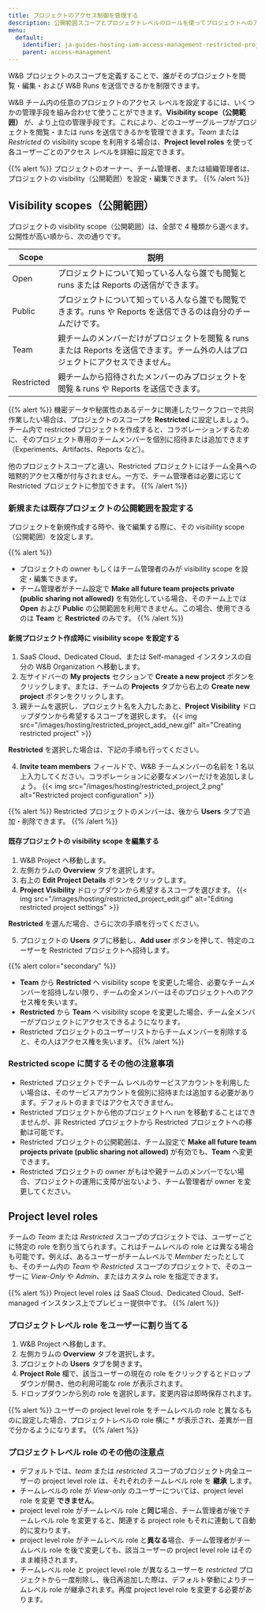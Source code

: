 ```yaml
---
title: プロジェクトのアクセス制御を管理する
description: 公開範囲スコープとプロジェクトレベルのロールを使ってプロジェクトへのアクセスを管理する
menu:
  default:
    identifier: ja-guides-hosting-iam-access-management-restricted-projects
    parent: access-management
---
```


W&B プロジェクトのスコープを定義することで、誰がそのプロジェクトを閲覧・編集・および W&B Runs を送信できるかを制限できます。

W&B チーム内の任意のプロジェクトのアクセス レベルを設定するには、いくつかの管理手段を組み合わせて使うことができます。**Visibility scope（公開範囲）** が、より上位の管理手段です。これにより、どのユーザーグループがプロジェクトを閲覧・または runs を送信できるかを管理できます。_Team_ または _Restricted_ の visibility scope を利用する場合は、**Project level roles** を使って各ユーザーごとのアクセス レベルを詳細に設定できます。

{{% alert %}}
プロジェクトのオーナー、チーム管理者、または組織管理者は、プロジェクトの visibility（公開範囲）を設定・編集できます。
{{% /alert %}}

## Visibility scopes（公開範囲）

プロジェクトの visibility scope（公開範囲）は、全部で 4 種類から選べます。公開性が高い順から、次の通りです。


| Scope | 説明 |
| ----- | ----- |
| Open | プロジェクトについて知っている人なら誰でも閲覧と runs または Reports の送信ができます。|
| Public | プロジェクトについて知っている人なら誰でも閲覧できます。runs や Reports を送信できるのは自分のチームだけです。|
| Team | 親チームのメンバーだけがプロジェクトを閲覧 & runs または Reports を送信できます。チーム外の人はプロジェクトにアクセスできません。|
| Restricted | 親チームから招待されたメンバーのみプロジェクトを閲覧 & runs や Reports を送信できます。|

{{% alert %}}
機密データや秘匿性のあるデータに関連したワークフローで共同作業したい場合は、プロジェクトのスコープを **Restricted** に設定しましょう。チーム内で restricted プロジェクトを作成すると、コラボレーションするために、そのプロジェクト専用のチームメンバーを個別に招待または追加できます（Experiments、Artifacts、Reports など）。

他のプロジェクトスコープと違い、Restricted プロジェクトにはチーム全員への暗黙的アクセス権が付与されません。一方で、チーム管理者は必要に応じて Restricted プロジェクトに参加できます。
{{% /alert %}}

### 新規または既存プロジェクトの公開範囲を設定する

プロジェクトを新規作成する時や、後で編集する際に、その visibility scope（公開範囲）を設定します。

{{% alert %}}
* プロジェクトの owner もしくはチーム管理者のみが visibility scope を設定・編集できます。
* チーム管理者がチーム設定で **Make all future team projects private (public sharing not allowed)** を有効化している場合、そのチーム上では **Open** および **Public** の公開範囲を利用できません。この場合、使用できるのは **Team** と **Restricted** のみです。
{{% /alert %}}

#### 新規プロジェクト作成時に visibility scope を設定する

1. SaaS Cloud、Dedicated Cloud、または Self-managed インスタンスの自分の W&B Organization へ移動します。
2. 左サイドバーの **My projects** セクションで **Create a new project** ボタンをクリックします。または、チームの **Projects** タブから右上の **Create new project** ボタンをクリックします。
3. 親チームを選択し、プロジェクト名を入力したあと、**Project Visibility** ドロップダウンから希望するスコープを選択します。
{{< img src="/images/hosting/restricted_project_add_new.gif" alt="Creating restricted project" >}}

**Restricted** を選択した場合は、下記の手順も行ってください。

4. **Invite team members** フィールドで、W&B チームメンバーの名前を 1 名以上入力してください。コラボレーションに必要なメンバーだけを追加しましょう。
{{< img src="/images/hosting/restricted_project_2.png" alt="Restricted project configuration" >}}

{{% alert %}}
Restricted プロジェクトのメンバーは、後から **Users** タブで追加・削除できます。
{{% /alert %}}

#### 既存プロジェクトの visibility scope を編集する

1. W&B Project へ移動します。
2. 左側カラムの **Overview** タブを選択します。
3. 右上の **Edit Project Details** ボタンをクリックします。
4. **Project Visibility** ドロップダウンから希望するスコープを選びます。
{{< img src="/images/hosting/restricted_project_edit.gif" alt="Editing restricted project settings" >}}

**Restricted** を選んだ場合、さらに次の手順を行ってください。

5. プロジェクトの **Users** タブに移動し、**Add user** ボタンを押して、特定のユーザーを Restricted プロジェクトへ招待します。

{{% alert color="secondary" %}}
* **Team** から **Restricted** へ visibility scope を変更した場合、必要なチームメンバーを招待しない限り、チームの全メンバーはそのプロジェクトへのアクセス権を失います。
* **Restricted** から **Team** へ visibility scope を変更した場合、チーム全メンバーがプロジェクトにアクセスできるようになります。
* Restricted プロジェクトのユーザーリストからチームメンバーを削除すると、その人はアクセス権を失います。
{{% /alert %}}

### Restricted scope に関するその他の注意事項

* Restricted プロジェクトでチーム レベルのサービスアカウントを利用したい場合は、そのサービスアカウントを個別に招待または追加する必要があります。デフォルトのままではアクセスできません。
* Restricted プロジェクトから他のプロジェクトへ run を移動することはできませんが、非 Restricted プロジェクトから Restricted プロジェクトへの移動は可能です。
* Restricted プロジェクトの公開範囲は、チーム設定で **Make all future team projects private (public sharing not allowed)** が有効でも、**Team** へ変更できます。
* Restricted プロジェクトの owner がもはや親チームのメンバーでない場合、プロジェクトの運用に支障が出ないよう、チーム管理者が owner を変更してください。

## Project level roles

チームの _Team_ または _Restricted_ スコープのプロジェクトでは、ユーザーごとに特定の role を割り当てられます。これはチームレベルの role とは異なる場合も可能です。例えば、あるユーザーがチームレベルで _Member_ だったとしても、そのチーム内の _Team_ や _Restricted_ スコープのプロジェクトで、そのユーザーに _View-Only_ や _Admin_、またはカスタム role を指定できます。

{{% alert %}}
Project level roles は SaaS Cloud、Dedicated Cloud、Self-managed インスタンス上でプレビュー提供中です。
{{% /alert %}}

### プロジェクトレベル role をユーザーに割り当てる

1. W&B Project へ移動します。
2. 左側カラムの **Overview** タブを選択します。
3. プロジェクトの **Users** タブを開きます。
4. **Project Role** 欄で、該当ユーザーの現在の role をクリックするとドロップダウンが開き、他の利用可能な role が表示されます。
5. ドロップダウンから別の role を選択します。変更内容は即時保存されます。

{{% alert %}}
ユーザーの project level role をチームレベルの role と異なるものに設定した場合、プロジェクトレベルの role 横に **\*** が表示され、差異が一目で分かるようになります。
{{% /alert %}}

### プロジェクトレベル role のその他の注意点

* デフォルトでは、_team_ または _restricted_ スコープのプロジェクト内全ユーザーの project level role は、それぞれのチームレベル role を **継承** します。
* チームレベルの role が _View-only_ のユーザーについては、project level role を変更 **できません**。
* project level role がチームレベル role と**同じ**場合、チーム管理者が後でチームレベル role を変更すると、関連する project role もそれに連動して自動的に変わります。
* project level role がチームレベル role と**異なる**場合、チーム管理者がチームレベル role を後で変更しても、該当ユーザーの project level role はそのまま維持されます。
* チームレベル role と project level role が異なるユーザーを _restricted_ プロジェクトから一度削除し、後日再追加した際は、デフォルト挙動によりチームレベル role が継承されます。再度 project level role を変更する必要があります。